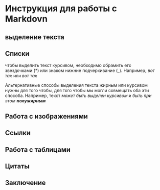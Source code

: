 # Инструкция для работы с Markdovn

## выделение текста

## Списки

чтобы выделить текст курсивом, необходимо обрамить его звездочками (*) или знаком нижние подчеркивание (_). Например, *вот так* или _вот так_


Альтернативные способы выделения текста жирным или курсивом нужны для того чтобы, для того чтобы мы могли совмещать оба эти способа. Например, текст _может быть выделен курсивом и быть при этом **полужирным**_

## Работа с изображениями 

## Ссылки

## Работа с таблицами 

## Цитаты 

## Заключение 